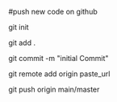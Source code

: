 
#push new code on github


git init

git add .

git commit -m "initial Commit"

git remote add origin paste_url

git push origin main/master
